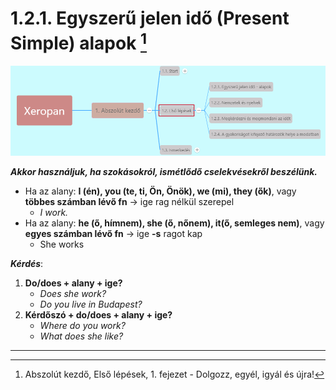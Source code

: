 # 1.2.1. Egyszerű jelen idő (Present Simple) alapok [^1]

![1.2](images/1.2.png)

***Akkor használjuk, ha szokásokról, ismétlődő cselekvésekről beszélünk.***

* Ha az alany: **I (én), you (te, ti, Ön, Önök), we (mi), they (ők)**, vagy **többes számban lévő fn** -> ige rag nélkül szerepel
  * *I work.*
* Ha az alany: **he (ő, hímnem), she (ő, nőnem), it(ő, semleges nem)**, vagy **egyes számban lévő fn** -> ige **-s** ragot kap
  * She works

***Kérdés***:

1. **Do/does + alany + ige?**
   * *Does she work?*
   * *Do you live in Budapest?*
2. **Kérdőszó + do/does + alany + ige?**
   * *Where do you work?*
   * *What does she like?*

---
[^1]: Abszolút kezdő, Első lépések, 1. fejezet - Dolgozz, egyél, igyál és újra!